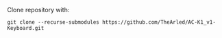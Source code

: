 Clone repository with:
```
git clone --recurse-submodules https://github.com/TheArled/AC-K1_v1-Keyboard.git
```
